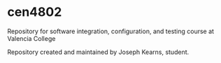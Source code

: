 # cen4802
Repository for software integration, configuration, and testing course at Valencia College

Repository created and maintained by Joseph Kearns, student.
